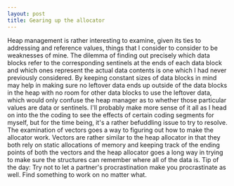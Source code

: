 ```yaml
---
layout: post
title: Gearing up the allocator
---
```


Heap management is rather interesting to examine, given its ties to addressing and reference values, things that I consider to consider to be weaknesses of mine. The dilemma of finding out precisely which data blocks refer to the corresponding sentinels at the ends of each data block and which ones represent the actual data contents is one which I had never previously considered. By keeping constant sizes of data blocks in mind may help in making sure no leftover data ends up outside of the data blocks in the heap with no room for other data blocks to use the leftover data, which would only confuse the heap manager as to whether those particular values are data or sentinels. I'll probably make more sense of it all as I head on into the the coding to see the effects of certain coding segments for myself, but for the time being, it's a rather befuddling issue to try to resolve.
The examination of vectors goes a way to figuring out how to make the allocator work. Vectors are rather similar to the heap allocator in that they both rely on static allocations of memory and keeping track of the ending points of both the vectors and the heap allocator goes a long way in trying to make sure the structures can remember where all of the data is.
Tip of the day: Try not to let a partner's procrastination make you procrastinate as well. Find something to work on no matter what.
